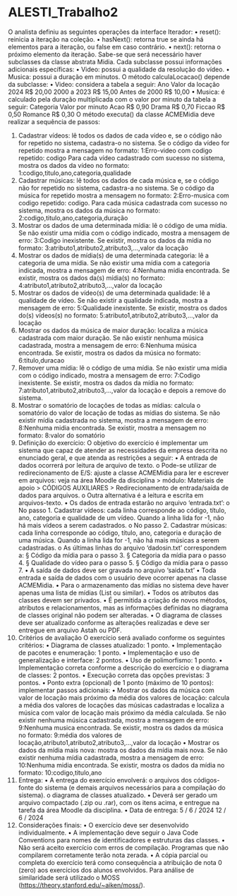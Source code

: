 # ALESTI_Trabalho2

O analista definiu as seguintes operações da interface Iterador:
• reset(): reinicia a iteração na coleção.
• hasNext(): retorna true se ainda há elementos para a iteração, ou false em caso
contrário.
• next(): retorna o próximo elemento da iteração.
Sabe-se que será necessário haver subclasses da classe abstrata Midia. Cada subclasse
possui informações adicionais específicas:
• Video: possui a qualidade da resolução do vídeo.
• Musica: possui a duração em minutos.
O método calculaLocacao() depende da subclasse:
• Video: considera a tabela a seguir:
Ano Valor da locação
2024 R$ 20,00
2000 a 2023 R$ 15,00
Antes de 2000 R$ 10,00
• Musica: é calculado pela duração multiplicada com o valor por minuto da tabela a
seguir:
Categoria Valor por minuto
Acao R$ 0,90
Drama R$ 0,70
Ficcao R$ 0,50
Romance R$ 0,30
O método executa() da classe ACMEMidia deve realizar a sequência de passos:
1. Cadastrar vídeos: lê todos os dados de cada vídeo e, se o código não for repetido
no sistema, cadastra-o no sistema. Se o código da vídeo for repetido mostra a
mensagem no formato: 1:Erro-video com codigo repetido: codigo
Para cada vídeo cadastrado com sucesso no sistema, mostra os dados da vídeo
no formato: 1:codigo,titulo,ano,categoria,qualidade
2. Cadastrar músicas: lê todos os dados de cada música e, se o código não for
repetido no sistema, cadastra-a no sistema. Se o código da música for repetido
mostra a mensagem no formato: 2:Erro-musica com codigo repetido:
codigo.
Para cada música cadastrada com sucesso no sistema, mostra os dados da música
no formato: 2:codigo,titulo,ano,categoria,duração
3. Mostrar os dados de uma determinada mídia: lê o código de uma mídia. Se não
existir uma mídia com o código indicado, mostra a mensagem de erro: 3:Codigo
inexistente.
Se existir, mostra os dados da mídia no formato:
3:atributo1,atributo2,atributo3,...,valor da locação
4. Mostrar os dados de mídia(s) de uma determinada categoria: lê a categoria de
uma mídia. Se não existir uma mídia com a categoria indicada, mostra a mensagem
de erro: 4:Nenhuma midia encontrada.
Se existir, mostra os dados da(s) mídia(s) no formato:
4:atributo1,atributo2,atributo3,...,valor da locação
5. Mostrar os dados de vídeo(s) de uma determinada qualidade: lê a qualidade
de vídeo. Se não existir a qualidade indicada, mostra a mensagem de erro:
5:Qualidade inexistente.
Se existir, mostra os dados do(s) vídeos(s) no formato:
5:atributo1,atributo2,atributo3,...,valor da locação
6. Mostrar os dados da música de maior duração: localiza a música cadastrada
com maior duração. Se não existir nenhuma música cadastrada, mostra a
mensagem de erro: 6:Nenhuma música encontrada.
Se existir, mostra os dados da música no formato: 6:titulo,duracao
7. Remover uma mídia: lê o código de uma mídia. Se não existir uma mídia com o
código indicado, mostra a mensagem de erro: 7:Codigo inexistente.
Se existir, mostra os dados da mídia no formato:
7:atributo1,atributo2,atributo3,...,valor da locação e depois a
remove do sistema.
8. Mostrar o somatório de locações de todas as mídias: calcula o somatório do
valor de locação de todas as mídias do sistema. Se não existir mídia cadastrada
no sistema, mostra a mensagem de erro: 8:Nenhuma midia encontrada.
Se existir, mostra a mensagem no formato: 8:valor do somatório
2. Definição do exercício: 
O objetivo do exercício é implementar um sistema que capaz de atender as necessidades
da empresa descrita no enunciado geral, e que atenda as restrições a seguir:
• A entrada de dados ocorrerá por leitura de arquivo de texto.
o Pode-se utilizar de redirecionamento de E/S: ajuste a classe ACMEMidia para ler
e escrever em arquivos: veja na área Moodle da disciplina > módulo: Materiais de
apoio > CÓDIGOS AUXILIARES > Redirecionamento de entrada/saída de dados
para arquivos.
o Outra alternativa é a leitura e escrita em arquivos-texto.
• Os dados de entrada estarão no arquivo ‘entrada.txt’:
o No passo 1. Cadastrar vídeos: cada linha corresponde ao código, título, ano,
categoria e qualidade de um vídeo. Quando a linha lida for -1, não há mais vídeos
a serem cadastrados.
o No passo 2. Cadastrar músicas: cada linha corresponde ao código, título, ano,
categoria e duração de uma música. Quando a linha lida for -1, não há mais
músicas a serem cadastradas.
o As últimas linhas do arquivo ‘dadosin.txt’ correspondem a:
§ Código da mídia para o passo 3.
§ Categoria da mídia para o passo 4.
§ Qualidade do vídeo para o passo 5.
§ Código da mídia para o passo 7.
• A saída de dados deve ser gravada no arquivo ‘saida.txt’
• Toda entrada e saída de dados com o usuário deve ocorrer apenas na classe
ACMEMidia.
• Para o armazenamento das mídias no sistema deve haver apenas uma lista de mídias
(List ou similar).
• Todos os atributos das classes devem ser privados.
• É permitida a criação de novos métodos, atributos e relacionamentos, mas as
informações definidas no diagrama de classes original não podem ser alteradas.
• O diagrama de classes deve ser atualizado conforme as alterações realizadas e deve ser
entregue em arquivo Astah ou PDF.
3. Critérios de avaliação
O exercício será avaliado conforme os seguintes critérios:
• Diagrama de classes atualizado: 1 ponto.
• Implementação de pacotes e enumeração: 1 ponto.
• Implementação e uso de generalização e interface: 2 pontos.
• Uso de polimorfismo: 1 ponto.
• Implementação correta conforme a descrição do exercício e o diagrama de classes: 2
pontos.
• Execução correta das opções previstas: 3 pontos.
• Ponto extra (opcional) de 1 ponto (máximo de 10 pontos): implementar passos adicionais:
• Mostrar os dados da música com valor de locação mais próximo da média dos
valores de locação: calcula a média dos valores de locações das músicas
cadastradas e localiza a música com valor de locação mais próximo da média
calculada. Se não existir nenhuma música cadastrada, mostra a mensagem de erro:
9:Nenhuma musica encontrada.
Se existir, mostra os dados da música no formato: 9:média dos valores de
locação,atributo1,atributo2,atributo3,...,valor da locação
• Mostrar os dados da mídia mais nova: mostra os dados da mídia mais nova. Se não
existir nenhuma mídia cadastrada, mostra a mensagem de erro: 10:Nenhuma midia
encontrada.
Se existir, mostra os dados da mídia no formato: 10:codigo,titulo,ano
4. Entrega:
• A entrega do exercício envolverá:
o arquivos dos códigos-fonte do sistema (e demais arquivos necessários para a
compilação do sistema).
o diagrama de classes atualizado.
• Deverá ser gerado um arquivo compactado (.zip ou .rar), com os itens acima, e entregue na
tarefa da área Moodle da disciplina.
• Data de entrega: 5 / 6 / 2024 12 / 6 / 2024
5. Considerações finais:
• O exercício deve ser desenvolvido individualmente.
• A implementação deve seguir o Java Code Conventions para nomes de identificadores e
estruturas das classes.
• Não será aceito exercício com erros de compilação. Programas que não compilarem
corretamente terão nota zerada.
• A cópia parcial ou completa do exercício terá como consequência a atribuição de nota 0
(zero) aos exercícios dos alunos envolvidos. Para análise de similaridade será utilizado o
MOSS (https://theory.stanford.edu/~aiken/moss/).
